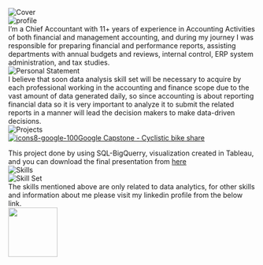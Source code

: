 ![Cover](https://user-images.githubusercontent.com/83392117/179393906-20d203ff-f5b1-4012-b9bb-67080da21a24.jpg)  
![profile ](https://user-images.githubusercontent.com/83392117/179398884-480ca508-996e-45df-a868-c497026f2d4c.png)  
I’m a Chief Accountant with 11+ years of experience in Accounting Activities of both financial and management accounting,  and during my journey I was responsible for preparing financial and performance reports, assisting departments with annual budgets and reviews, internal control, ERP system administration, and tax studies.  
![Personal Statement ](https://user-images.githubusercontent.com/83392117/179398662-9af7bbca-78b3-4dca-977a-1d561f067b9a.png)  
I believe that soon data analysis skill set will be necessary to acquire by each professional working in the accounting and finance scope due to the vast amount of data generated daily, so since accounting is about reporting financial data so it is very important to analyze it to submit the related reports in a manner will lead the decision makers to make data-driven decisions.  
![Projects ](https://user-images.githubusercontent.com/83392117/179399191-cad719f4-b612-483f-bff7-b2a7d1697fd7.png)  
[![icons8-google-100](https://user-images.githubusercontent.com/83392117/179399648-a1861f4e-6447-4322-a86a-ee6bafd53896.png)Google Capstone - Cyclistic bike share](https://khaled-fh.github.io/google_capstone/)

This project done by using SQL-BigQuerry, visualization created in Tableau, and you can download the final presentation from [here](https://downgit.github.io/#/home?url=https://github.com/khaled-FH/google_capstone/blob/main/Cyclistic%20Riders%E2%80%99%20Behavior%20Analysis.pptx)  
![Skills ](https://user-images.githubusercontent.com/83392117/179420839-30aa2951-95db-4138-a2ca-60732b1a2291.png)  
![Skill Set](https://user-images.githubusercontent.com/83392117/179421309-51026c1b-b082-4d1b-84ee-689affdaed2e.png)  
The skills mentioned above are only related to data analytics, for other skills and information about me please visit my linkedin profile from the below link.  
[<img src="https://user-images.githubusercontent.com/83392117/179422097-3d1fdf27-09ab-4190-bc7e-6a72483bda20.png" width="100">](https://www.linkedin.com/in/khaled-faisal-cma%C2%AE-200a151b0/)









